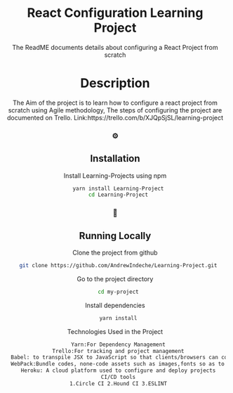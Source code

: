 <!--
The Readme file documents the project description and installation and set up instructions
-->
<!--
Align main heading to the center of the page
-->
<div align="center">
<h1>React Configuration Learning Project</h1> The ReadME documents details about configuring a React Project from scratch 
<div>
<!-- Badges -->
<p>
<h1> Description</h1>
The Aim of the project is to learn how to configure a react project from scratch using Agile methodology,
The steps of configuring the project are documented on Trello. Link:https://trello.com/b/XJQpSjSL/learning-project

<!-- Installation -->
### :gear:<h2>Installation</h2>

Install Learning-Projects using npm


```bash
  yarn install Learning-Project
  cd Learning-Project
```
<!-- Run Locally -->
### :running:<h2> Running Locally</h2>

<!-- Cloning the project from Github -->
Clone the project from github

```bash
  git clone https://github.com/AndrewIndeche/Learning-Project.git
```
<!-- Going into the project Directory/Folder -->
Go to the project directory

```bash
  cd my-project
```
<!-- Installing dependencies using Yarn -->
Install dependencies

```bash
  yarn install
```
<!-- Technologies Used -->
Technologies Used in the Project

```bash
  Yarn:For Dependency Management
  Trello:For tracking and project management
  Babel: to transpile JSX to JavaScript so that clients/browsers can compile/read the code
  WebPack:Bundle codes, none-code assets such as images,fonts so as to minify,lazy-load,perform testing and Hot-Loading replacement
  Heroku: A cloud platform used to configure and deploy projects
  CI/CD tools
  1.Circle CI 2.Hound CI 3.ESLINT
```
</p>



